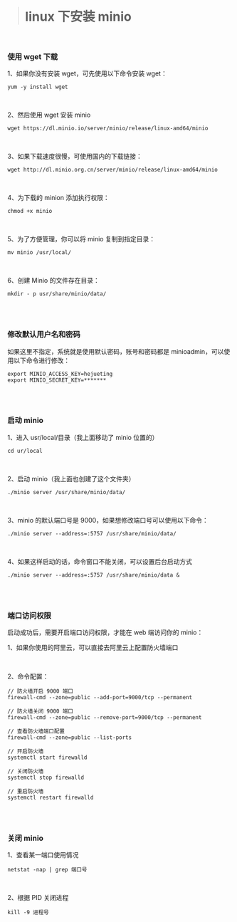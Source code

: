 > # linux 下安装 minio

</br>

### 使用 wget 下载

1、如果你没有安装 wget，可先使用以下命令安装 wget：

```
yum -y install wget
```

</br>

2、然后使用 wget 安装 minio

```
wget https://dl.minio.io/server/minio/release/linux-amd64/minio
```

</br>

3、如果下载速度很慢，可使用国内的下载链接：

```
wget http://dl.minio.org.cn/server/minio/release/linux-amd64/minio
```

</br>

4、为下载的 minion 添加执行权限：

```
chmod +x minio
```

</br>

5、为了方便管理，你可以将 minio 复制到指定目录：

```
mv minio /usr/local/
```

</br>

6、创建 Minio 的文件存在目录：

```
mkdir - p usr/share/minio/data/
```

</br>
</br>

### 修改默认用户名和密码

如果这里不指定，系统就是使用默认密码，账号和密码都是 minioadmin，可以使用以下命令进行修改：

```
export MINIO_ACCESS_KEY=hejueting
export MINIO_SECRET_KEY=*******
```

</br>
</br>

### 启动 minio

1、进入 usr/local/目录（我上面移动了 minio 位置的）

```
cd ur/local
```

</br>

2、启动 minio（我上面也创建了这个文件夹）

```
./minio server /usr/share/minio/data/
```

</br>

3、minio 的默认端口号是 9000，如果想修改端口号可以使用以下命令：

```
./minio server --address=:5757 /usr/share/minio/data/
```

</br>

4、如果这样启动的话，命令窗口不能关闭，可以设置后台启动方式

```
./minio server --address=:5757 /usr/share/minio/data &
```

</br>
</br>

### 端口访问权限

启动成功后，需要开启端口访问权限，才能在 web 端访问你的 minio：

1、如果你使用的阿里云，可以直接去阿里云上配置防火墙端口

</br>

2、命令配置：

```
// 防火墙开启 9000 端口
firewall-cmd --zone=public --add-port=9000/tcp --permanent

// 防火墙关闭 9000 端口
firewall-cmd --zone=public --remove-port=9000/tcp --permanent

// 查看防火墙端口配置
firewall-cmd --zone=public --list-ports

// 开启防火墙
systemctl start firewalld

// 关闭防火墙
systemctl stop firewalld

// 重启防火墙
systemctl restart firewalld
```

</br>
</br>

### 关闭 minio

1、查看某一端口使用情况

```
netstat -nap | grep 端口号
```

</br>

2、根据 PID 关闭进程

```
kill -9 进程号
```
